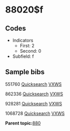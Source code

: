 # 88020$f

## Codes

-   Indicators
    -   First: 2
    -   Second: 0
-   Subfield: f

## Sample bibs

551760 [Quicksearch](https://search.library.yale.edu/catalog/551760) [VXWS](http://prodorbis.library.yale.edu:7014/vxws/GetHoldingsService?bibId=551760)

862336 [Quicksearch](https://search.library.yale.edu/catalog/862336) [VXWS](http://prodorbis.library.yale.edu:7014/vxws/GetHoldingsService?bibId=862336)

928281 [Quicksearch](https://search.library.yale.edu/catalog/928281) [VXWS](http://prodorbis.library.yale.edu:7014/vxws/GetHoldingsService?bibId=928281)

1068728 [Quicksearch](https://search.library.yale.edu/catalog/1068728) [VXWS](http://prodorbis.library.yale.edu:7014/vxws/GetHoldingsService?bibId=1068728)

**Parent topic:**[880](../../tags/880/880.md)

